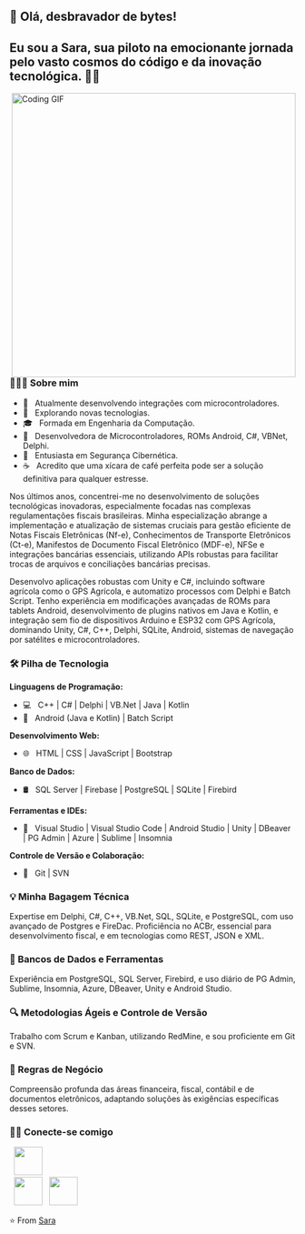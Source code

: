 <h2>👋 Olá, desbravador de bytes!</h2>
<h2>Eu sou a Sara, sua piloto na emocionante jornada pelo vasto cosmos do código e da inovação tecnológica. 🌟🚀</h2>

<img align="right" alt="Coding GIF" src="https://media.giphy.com/media/LmNwrBhejkK9EFP504/giphy.gif" width="500"/>

<h3>👨🏻‍💻 Sobre mim</h3>

- 🔭 &nbsp; Atualmente desenvolvendo integrações com microcontroladores.
- 🤔 &nbsp; Explorando novas tecnologias.
- 🎓 &nbsp; Formada em Engenharia da Computação.
- 💼 &nbsp; Desenvolvedora de Microcontroladores, ROMs Android, C#, VBNet, Delphi.
- 🌱 &nbsp; Entusiasta em Segurança Cibernética.
- ☕ &nbsp; Acredito que uma xícara de café perfeita pode ser a solução definitiva para qualquer estresse.

Nos últimos anos, concentrei-me no desenvolvimento de soluções tecnológicas inovadoras, especialmente focadas nas complexas regulamentações fiscais brasileiras. Minha especialização abrange a implementação e atualização de sistemas cruciais para gestão eficiente de Notas Fiscais Eletrônicas (Nf-e), Conhecimentos de Transporte Eletrônicos (Ct-e), Manifestos de Documento Fiscal Eletrônico (MDF-e), NFSe e integrações bancárias essenciais, utilizando APIs robustas para facilitar trocas de arquivos e conciliações bancárias precisas.

Desenvolvo aplicações robustas com Unity e C#, incluindo software agrícola como o GPS Agrícola, e automatizo processos com Delphi e Batch Script. Tenho experiência em modificações avançadas de ROMs para tablets Android, desenvolvimento de plugins nativos em Java e Kotlin, e integração sem fio de dispositivos Arduino e ESP32 com GPS Agrícola, dominando Unity, C#, C++, Delphi, SQLite, Android, sistemas de navegação por satélites e microcontroladores.

<h3>🛠 Pilha de Tecnologia</h3>

**Linguagens de Programação:**
- 💻 &nbsp; C++ | C# | Delphi | VB.Net | Java | Kotlin
- 📱 &nbsp; Android (Java e Kotlin) | Batch Script

**Desenvolvimento Web:**
- 🌐 &nbsp; HTML | CSS | JavaScript | Bootstrap

**Banco de Dados:**
- 🛢 &nbsp; SQL Server | Firebase | PostgreSQL | SQLite | Firebird

**Ferramentas e IDEs:**
- 🔧 &nbsp; Visual Studio | Visual Studio Code | Android Studio | Unity | DBeaver | PG Admin | Azure | Sublime | Insomnia

**Controle de Versão e Colaboração:**
- 📂 &nbsp; Git | SVN

<h3>💡 Minha Bagagem Técnica</h3>
Expertise em Delphi, C#, C++, VB.Net, SQL, SQLite, e PostgreSQL, com uso avançado de Postgres e FireDac. Proficiência no ACBr, essencial para desenvolvimento fiscal, e em tecnologias como REST, JSON e XML.

<h3>💾 Bancos de Dados e Ferramentas</h3>
Experiência em PostgreSQL, SQL Server, Firebird, e uso diário de PG Admin, Sublime, Insomnia, Azure, DBeaver, Unity e Android Studio.

<h3>🔍 Metodologias Ágeis e Controle de Versão</h3>
Trabalho com Scrum e Kanban, utilizando RedMine, e sou proficiente em Git e SVN.

<h3>📜 Regras de Negócio</h3>
Compreensão profunda das áreas financeira, fiscal, contábil e de documentos eletrônicos, adaptando soluções às exigências específicas desses setores.

<h3>🤝🏻 Conecte-se comigo</h3>

<p align="center">

&nbsp; <a href="https://www.instagram.com/Saraj_moura/" target="_blank" rel="noopener noreferrer"><img src="https://img.icons8.com/plasticine/100/000000/instagram-new.png" width="50" /></a>  
&nbsp; <a href="https://www.linkedin.com/in/sara-jesus-moura-78b898160/" target="_blank" rel="noopener noreferrer"><img src="https://img.icons8.com/plasticine/100/000000/linkedin.png" width="50" /></a>
&nbsp; <a href="mailto:sarajmoura11@gmail.com" target="_blank" rel="noopener noreferrer"><img src="https://img.icons8.com/plasticine/100/000000/gmail.png" width="50" /></a>
</p>

⭐️ From [Sara](https://github.com/saraj-moura)
